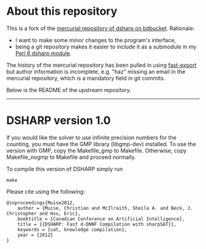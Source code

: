 # About this repository

This is a fork of the [mercurial repository of dsharp on bitbucket](https://bitbucket.org/haz/dsharp).
Rationale:
- I want to make some minor changes to the program's interface,
- being a git repository makes it easier to include it as a submodule
  in my [Perl 6 dsharp module](https://github.com/taboege/p6-SAT-Counter-dsharp).

The history of the mercurial repository has been pulled in using [fast-export](https://github.com/frej/fast-export)
but author information is incomplete, e.g. "haz" missing an email in the
mercurial repository, which is a mandatory field in git commits.

Below is the README of the upstream repository.

-------

# DSHARP version 1.0

If you would like the solver to use infinite precision numbers for the counting,
you must have the GMP library (libgmp-dev) installed. To use the version with GMP,
copy the Makefile_gmp to Makefile. Otherwise, copy Makefile_nogmp to Makefile and
proceed normally.

To compile this version of DSHARP simply run

```
make
```

Please cite using the following:

```
@inproceedings{Muise2012,
    author = {Muise, Christian and McIlraith, Sheila A. and Beck, J. Christopher and Hsu, Eric},
    booktitle = {Canadian Conference on Artificial Intelligence},
    title = {{DSHARP: Fast d-DNNF Compilation with sharpSAT}},
    keywords = {sat, knowledge compilation},
    year = {2012}
}
```
